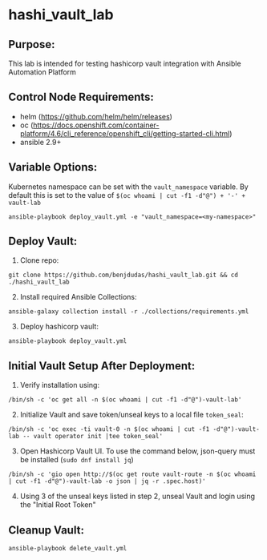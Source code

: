 # hashi_vault_lab

**Purpose:**
------
This lab is intended for testing hashicorp vault integration with Ansible Automation Platform

**Control Node Requirements:**
------
- helm (https://github.com/helm/helm/releases)
- oc (https://docs.openshift.com/container-platform/4.6/cli_reference/openshift_cli/getting-started-cli.html)
- ansible 2.9+

**Variable Options:**
------
Kubernetes namespace can be set with the `vault_namespace` variable. By default this is set to the value of `$(oc whoami | cut -f1 -d"@") + '-' + vault-lab`

~~~
ansible-playbook deploy_vault.yml -e "vault_namespace=<my-namespace>"
~~~

**Deploy Vault:**
------
1) Clone repo:
~~~
git clone https://github.com/benjdudas/hashi_vault_lab.git && cd ./hashi_vault_lab
~~~

2) Install required Ansible Collections:
~~~
ansible-galaxy collection install -r ./collections/requirements.yml
~~~

3) Deploy hashicorp vault:
~~~
ansible-playbook deploy_vault.yml
~~~

**Initial Vault Setup After Deployment:**
------
1) Verify installation using: 
~~~
/bin/sh -c 'oc get all -n $(oc whoami | cut -f1 -d"@")-vault-lab'
~~~

2) Initialize Vault and save token/unseal keys to a local file `token_seal`:
~~~
/bin/sh -c 'oc exec -ti vault-0 -n $(oc whoami | cut -f1 -d"@")-vault-lab -- vault operator init |tee token_seal'
~~~

3) Open Hashicorp Vault UI. To use the command below, json-query must be installed (`sudo dnf install jq`)
~~~
/bin/sh -c 'gio open http://$(oc get route vault-route -n $(oc whoami | cut -f1 -d"@")-vault-lab -o json | jq -r .spec.host)'
~~~

4) Using 3 of the unseal keys listed in step 2, unseal Vault and login using the "Initial Root Token"

**Cleanup Vault:**
------
~~~
ansible-playbook delete_vault.yml
~~~

